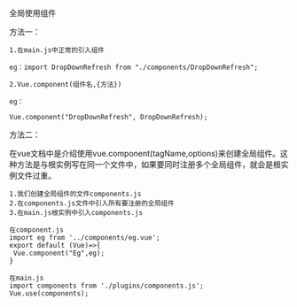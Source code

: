 全局使用组件

方法一：

```
1.在main.js中正常的引入组件

eg：import DropDownRefresh from "./components/DropDownRefresh"; 

2.Vue.component(组件名,{方法})

eg： 

Vue.component("DropDownRefresh", DropDownRefresh);

```

方法二：

在vue文档中是介绍使用vue.component(tagName,options)来创建全局组件。这种方法是与根实例写在同一个文件中，如果要同时注册多个全局组件，就会是根实例文件过重。

```
1.我们创建全局组件的文件components.js
2.在components.js文件中引入所有要注册的全局组件
3.在main.js根实例中引入components.js

在component.js
import eg from '../components/eg.vue';
export default (Vue)=>{
 Vue.component("Eg",eg);
}

在main.js
import components from './plugins/components.js';
Vue.use(components);
```





